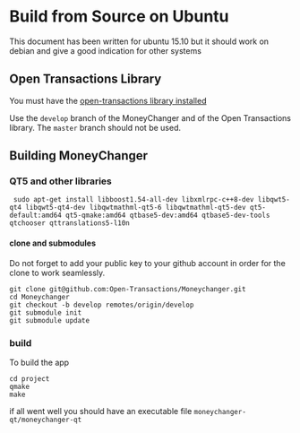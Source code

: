 # Build from Source on Ubuntu

This document has been written for ubuntu 15.10 but it should work on debian and give a good indication for other systems

## Open Transactions Library

You must have the [open-transactions library installed](https://github.com/Open-Transactions/opentxs-notary/blob/develop/docs/INSTALL-Debian_Ubuntu.txt)

Use the `develop` branch of the MoneyChanger and of the Open Transactions library. The `master` branch should not be used.

## Building MoneyChanger

### QT5 and other libraries
 
     sudo apt-get install libboost1.54-all-dev libxmlrpc-c++8-dev libqwt5-qt4 libqwt5-qt4-dev libqwtmathml-qt5-6 libqwtmathml-qt5-dev qt5-default:amd64 qt5-qmake:amd64 qtbase5-dev:amd64 qtbase5-dev-tools qtchooser qttranslations5-l10n

#### clone and submodules

Do not forget to add your public key to your github account in order for the clone to work seamlessly.

    git clone git@github.com:Open-Transactions/Moneychanger.git 
    cd Moneychanger
    git checkout -b develop remotes/origin/develop
    git submodule init
    git submodule update
  
### build

To build the app 

    cd project
    qmake
    make
  
if all went well you should have an executable file `moneychanger-qt/moneychanger-qt` 
